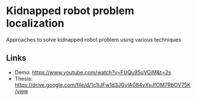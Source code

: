 # Kidnapped robot problem localization
Approaches to solve kidnapped robot problem using various techniques

## Links

- Demo: https://www.youtube.com/watch?v=FUQu95uVGjM&t=2s
- Thesis: https://drive.google.com/file/d/1c1IJFw1d3JGyIA084vXyJfOM7RbOV75K/view

